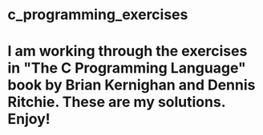 # c_programming_exercises
# I am working through the exercises in "The C Programming Language" book by Brian Kernighan and Dennis Ritchie. These are my solutions. Enjoy!
